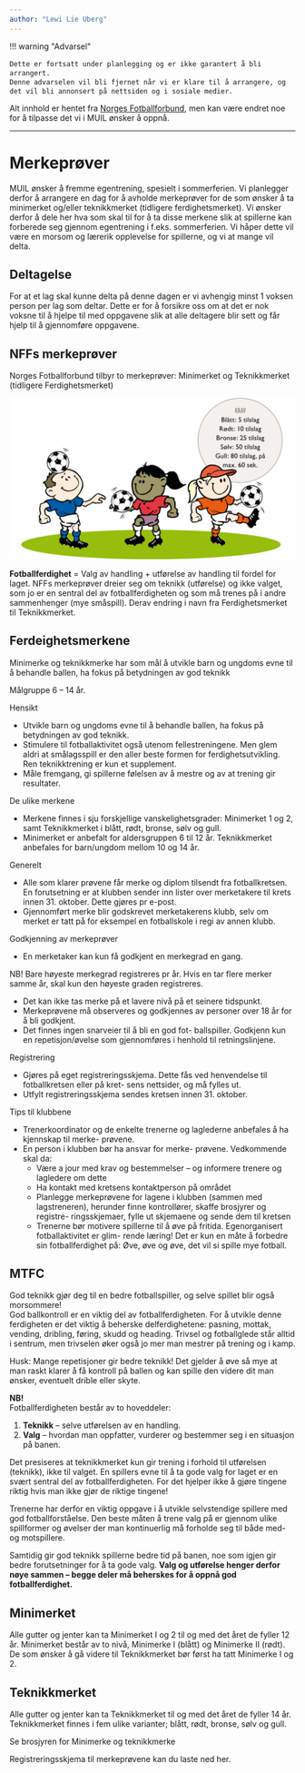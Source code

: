```yaml
---
author: "Lewi Lie Uberg"
---
```


!!! warning "Advarsel"

    Dette er fortsatt under planlegging og er ikke garantert å bli arrangert.
    Denne advarselen vil bli fjernet når vi er klare til å arrangere, og det vil bli annonsert på nettsiden og i sosiale medier.

Alt innhold er hentet fra [Norges Fotballforbund](https://www.fotball.no/barn-og-ungdom/verdier-og-virkemidler/idrettens-barnerettigheter-og-bestemmelser3/nffs-merkeprover/), men kan være endret noe for å tilpasse det vi i MUIL ønsker å oppnå.

---

# Merkeprøver

MUIL ønsker å fremme egentrening, spesielt i sommerferien. Vi planlegger derfor å arrangere en dag for å avholde merkeprøver for de som ønsker å ta minimerket og/eller teknikkmerket (tidligere ferdighetsmerket). Vi ønsker derfor å dele her hva som skal til for å ta disse merkene slik at spillerne kan forberede seg gjennom egentrening i f.eks. sommerferien. Vi håper dette vil være en morsom og lærerik opplevelse for spillerne, og vi at mange vil delta.

## Deltagelse

For at et lag skal kunne delta på denne dagen er vi avhengig minst 1 voksen person per lag som deltar. Dette er for å forsikre oss om at det er nok voksne til å hjelpe til med oppgavene slik at alle deltagere blir sett og får hjelp til å gjennomføre oppgavene.

## NFFs merkeprøver

Norges Fotballforbund tilbyr to merkeprøver: Minimerket og Teknikkmerket (tidligere Ferdighetsmerket)

<!-- include image with width 250: "https://github.com/lewiuberg/muil-fotball/blob/master/docs/assets/img/merkeprøver/merkeprøver-1.png?raw=true" -->

<img src="https://github.com/lewiuberg/muil-fotball/blob/master/docs/assets/img/merkeprøver/merkeprøver-1.jpg?raw=true" alt="Merkeprøver" width="800">

**Fotballferdighet** = Valg av handling + utførelse av handling til fordel for laget. NFFs merkeprøver dreier seg om teknikk (utførelse) og ikke valget, som jo er en sentral del av fotballferdigheten og som må trenes på i andre sammenhenger (mye småspill). Derav endring i navn fra Ferdighetsmerket til Teknikkmerket.

## Ferdeighetsmerkene

Minimerke og teknikkmerke har som mål å utvikle barn og ungdoms evne til å behandle ballen, ha fokus på betydningen av god teknikk

Målgruppe
6 – 14 år.

Hensikt

- Utvikle barn og ungdoms evne til å behandle ballen, ha fokus på betydningen av god teknikk.
- Stimulere til fotballaktivitet også utenom fellestreningene. Men glem aldri at smålagsspill er den aller beste formen for ferdighetsutvikling. Ren teknikktrening er kun et supplement.
- Måle fremgang, gi spillerne følelsen av å mestre og av at trening gir resultater.

De ulike merkene

- Merkene finnes i sju forskjellige vanskelighetsgrader: Minimerket 1 og 2, samt Teknikkmerket i blått, rødt, bronse, sølv og gull.
- Minimerket er anbefalt for aldersgruppen 6 til 12 år. Teknikkmerket anbefales for barn/ungdom mellom 10 og 14 år.

Generelt

- Alle som klarer prøvene får merke og diplom tilsendt fra fotballkretsen. En forutsetning er at klubben sender inn lister over merketakere til krets innen 31. oktober. Dette gjøres pr e-post.
- Gjennomført merke blir godskrevet merketakerens klubb, selv om merket er tatt på for eksempel en fotballskole i regi av annen klubb.

Godkjenning av merkeprøver

- En merketaker kan kun få godkjent en merkegrad en gang.

NB! Bare høyeste merkegrad registreres pr år. Hvis en tar flere merker samme år, skal kun den høyeste graden registreres.

- Det kan ikke tas merke på et lavere nivå på et seinere tidspunkt.
- Merkeprøvene må observeres og godkjennes av personer over 18 år for å bli godkjent.
- Det finnes ingen snarveier til å bli en god fot- ballspiller. Godkjenn kun en repetisjon/øvelse som gjennomføres i henhold til retningslinjene.

Registrering

- Gjøres på eget registreringsskjema. Dette fås ved henvendelse til fotballkretsen eller på kret- sens nettsider, og må fylles ut.
- Utfylt registreringsskjema sendes kretsen innen 31. oktober.

Tips til klubbene

- Trenerkoordinator og de enkelte trenerne og laglederne anbefales å ha kjennskap til merke- prøvene.
- En person i klubben bør ha ansvar for merke- prøvene. Vedkommende skal da:
  - Være a jour med krav og bestemmelser – og informere trenere og lagledere om dette
  - Ha kontakt med kretsens kontaktperson på området
  - Planlegge merkeprøvene for lagene i klubben (sammen med lagstreneren), herunder finne kontrollører, skaffe brosjyrer og registre- ringsskjemaer, fylle ut skjemaene og sende dem til kretsen
  - Trenerne bør motivere spillerne til å øve på fritida. Egenorganisert fotballaktivitet er glim- rende læring! Det er kun en måte å forbedre sin fotballferdighet på: Øve, øve og øve, det vil si spille mye fotball.

<!-- God teknikk gjør deg til en bedre fotballspiller og selve spillet blir også morsommere!
God ballkontroll er en viktig del av fot- ballferdigheten. Det er viktig å beherske delferdighetene pasning, mottak, vending, dribling, føring, skudd, og heading. Trivsel og fotballglede står alltid i sentrum, men også trivselen øker jo mer en får til på trening og i kamp. Og husk at det er mange repetisjoner som gir bedre teknikk! Det gjelder å øve så mye at en kjapt klarer å få kontroll på ballen og kan spille den videre dit en ønsker, eventuelt drible eller skyte.
Nb!
Fotballferdigheten består av både teknikk (selve utførelsen av en handling) og de valgene en foretar på banen (hvordan en oppfatter, vurderer og bestemmer seg i en situasjon). Det presiseres at teknikkmerket kun gir trening i forhold til utførelsen, ikke til valget. En spillers evne til å ta gode valg til det beste for laget er også en svært sen- tral del av fotballferdigheten! For det hjelp- er ikke å gjøre tingene riktig hvis du ikke gjør de riktige tingene! Trenerne har derfor en viktig oppgave i å utvikle selvstendige spillere med god fotballforståelse. Den beste måten å trene valg på, er ulike spillformer og øvelser der en hele tida må forholde seg til både med- og motspillere. Samtidig: God teknikk gir spillerne bedre tid på banen - og dermed bedre forutsetninger for å ta gode valg! Valg og utførelse henger derfor nøye sammen – en må beherske begge deler for å få god fotballferdighet. -->

## MTFC

God teknikk gjør deg til en bedre fotballspiller, og selve spillet blir også morsommere!  
God ballkontroll er en viktig del av fotballferdigheten. For å utvikle denne ferdigheten er det viktig å beherske delferdighetene: pasning, mottak, vending, dribling, føring, skudd og heading. Trivsel og fotballglede står alltid i sentrum, men trivselen øker også jo mer man mestrer på trening og i kamp.

Husk: Mange repetisjoner gir bedre teknikk! Det gjelder å øve så mye at man raskt klarer å få kontroll på ballen og kan spille den videre dit man ønsker, eventuelt drible eller skyte.

**NB!**  
Fotballferdigheten består av to hoveddeler:

1. **Teknikk** – selve utførelsen av en handling.
2. **Valg** – hvordan man oppfatter, vurderer og bestemmer seg i en situasjon på banen.

Det presiseres at teknikkmerket kun gir trening i forhold til utførelsen (teknikk), ikke til valget. En spillers evne til å ta gode valg for laget er en svært sentral del av fotballferdigheten. For det hjelper ikke å gjøre tingene riktig hvis man ikke gjør de riktige tingene!

Trenerne har derfor en viktig oppgave i å utvikle selvstendige spillere med god fotballforståelse. Den beste måten å trene valg på er gjennom ulike spillformer og øvelser der man kontinuerlig må forholde seg til både med- og motspillere.

Samtidig gir god teknikk spillerne bedre tid på banen, noe som igjen gir bedre forutsetninger for å ta gode valg. **Valg og utførelse henger derfor nøye sammen – begge deler må beherskes for å oppnå god fotballferdighet.**

## Minimerket

Alle gutter og jenter kan ta Minimerket I og 2 til og med det året de fyller 12 år. Minimerket består av to nivå, Minimerke I (blått) og Minimerke II (rødt). De som ønsker å gå videre til Teknikkmerket bør først ha tatt Minimerke I og 2.

## Teknikkmerket

Alle gutter og jenter kan ta Teknikkmerket til og med det året de fyller 14 år. Teknikkmerket finnes i fem ulike varianter; blått, rødt, bronse, sølv og gull.

Se brosjyren for Minimerke og teknikkmerke

Registreringsskjema til merkeprøvene kan du laste ned her.
